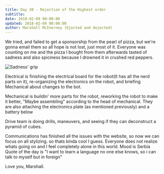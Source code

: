 ```yaml
---
title: Day 30 - Rejection of the Highest order
subtitle:
date: 2018-02-09 00:00:00
updated: 2018-02-09 00:00:00
author: Marshall McInerney (Ejected and dejected)
---
```


We tried, and failed to get a sponsorship from the pearl of pizza, but we're gonna email them so all hope is not lost, just most of it. Everyone was counting on me and the pizza I bought from them afterwards tasted of sadness and also spiciness because I drowned it in crushed red peppers.

![Sadness' grip](/images/20180209/sad.jpg)

Electrical is finishing the electrical board for the robot(It has all the nerd parts on it), re-organizing the electronics on the robot, and briefing Mechanical about changes to the bot.

Mechanical is buildin' more parts for the robot, reworking the robot to make it better, "Maybe assembling" according to the head of mechanical. They are also attaching the electronics plate (as mentioned previously) and a battery below

Drive team is doing drills, maneuvers, and seeing if they can deconstruct a pyramid of cubes.

Communications has finished all the issues with the website, so now we can focus on all stylizing. so thats kinda cool I guess. Everyone does not realize whats going on and I feel completely alone in this world.
Mood is Serbia
Quote of the day is "I want to learn a language no one else knows, so i can talk to myself but in foreign"

Love you, Marshall.
